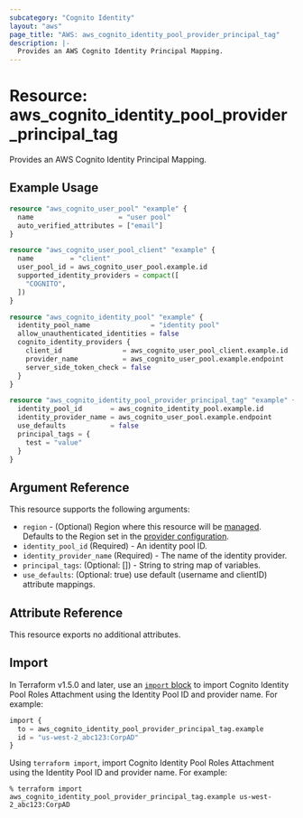 ```yaml
---
subcategory: "Cognito Identity"
layout: "aws"
page_title: "AWS: aws_cognito_identity_pool_provider_principal_tag"
description: |-
  Provides an AWS Cognito Identity Principal Mapping.
---
```


# Resource: aws_cognito_identity_pool_provider_principal_tag

Provides an AWS Cognito Identity Principal Mapping.

## Example Usage

```terraform
resource "aws_cognito_user_pool" "example" {
  name                     = "user pool"
  auto_verified_attributes = ["email"]
}

resource "aws_cognito_user_pool_client" "example" {
  name         = "client"
  user_pool_id = aws_cognito_user_pool.example.id
  supported_identity_providers = compact([
    "COGNITO",
  ])
}

resource "aws_cognito_identity_pool" "example" {
  identity_pool_name               = "identity pool"
  allow_unauthenticated_identities = false
  cognito_identity_providers {
    client_id               = aws_cognito_user_pool_client.example.id
    provider_name           = aws_cognito_user_pool.example.endpoint
    server_side_token_check = false
  }
}

resource "aws_cognito_identity_pool_provider_principal_tag" "example" {
  identity_pool_id       = aws_cognito_identity_pool.example.id
  identity_provider_name = aws_cognito_user_pool.example.endpoint
  use_defaults           = false
  principal_tags = {
    test = "value"
  }
}
```

## Argument Reference

This resource supports the following arguments:

* `region` - (Optional) Region where this resource will be [managed](https://docs.aws.amazon.com/general/latest/gr/rande.html#regional-endpoints). Defaults to the Region set in the [provider configuration](https://registry.terraform.io/providers/hashicorp/aws/latest/docs#aws-configuration-reference).
* `identity_pool_id` (Required) - An identity pool ID.
* `identity_provider_name` (Required) - The name of the identity provider.
* `principal_tags`: (Optional: []) - String to string map of variables.
* `use_defaults`: (Optional: true) use default (username and clientID) attribute mappings.

## Attribute Reference

This resource exports no additional attributes.

## Import

In Terraform v1.5.0 and later, use an [`import` block](https://developer.hashicorp.com/terraform/language/import) to import Cognito Identity Pool Roles Attachment using the Identity Pool ID and provider name. For example:

```terraform
import {
  to = aws_cognito_identity_pool_provider_principal_tag.example
  id = "us-west-2_abc123:CorpAD"
}
```

Using `terraform import`, import Cognito Identity Pool Roles Attachment using the Identity Pool ID and provider name. For example:

```console
% terraform import aws_cognito_identity_pool_provider_principal_tag.example us-west-2_abc123:CorpAD
```
